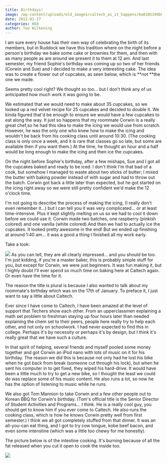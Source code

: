 ```yaml
---
title: Birthdays!
image: /wp-content/uploads/old_images/caltech_as_it_happens/6a0105349b8251970b01630006c900970d.jpg
date: 2012-01-27
categories: 668
author: Teo Wilkening
---
```



I am sure every house has their own way of celebrating the birth of its members, but in Ruddock we have this tradition where on the night before a person's birthday we bake some cake or brownies for them, and then with as many people as are around we present it to them at 12 am. And last semester, my friend Sophie's birthday was coming up so two of her friends (Corwin and Sue) and I decided to make a very interesting cake. The idea was to create a flower out of cupcakes, as seen below, which is **not **the one we made.

Seems pretty cool right? We thought so too... but I don't think any of us anticipated how much work it was going to be.

We estimated that we would need to make about 35 cupcakes, so we looked up a red velvet recipe for 25 cupcakes and decided to double it. We kinda figured that'd be enough to ensure we would have a few cupcakes to eat along the way. It just so happens that my roommate Corwin is a really great chef,so he had this idea to make the icing we would use from scratch. However, he was the only one who knew how to make the icing and wouldn't be back from his cooking class until around 10:30. (The cooking class is only once a week, and it is rare that classes go so late, but some are available then if you want them.) At the time, he thought an hour and a half would be long enough to make the icing and then ice the cupcakes.

On the night before Sophie's birthday, after a few mishaps, Sue and I got all the cupcakes baked and ready to be iced. I don't think I'm that bad of a cook, but somehow I managed to waste about two sticks of butter; I mixed the butter with baking powder instead of with sugar and had to throw out the batch. Corwin got back a little later than expected, but he got started on the icing right away so we were still pretty confident we'd make the 12 o'clock time.

I'm not going to describe the process of making the icing, (I really don't even remember it...) but I can tell you it was very complicated... or at least time-intensive. Plus it kept slightly melting on us so we had to cool it down before we could use it. Corwin made two batches, one raspberry (pinkish colored) and one vanilla (white colored).And then we had to actually ice the cupcakes. It looked pretty awesome in the end! But we ended up finishing at around 1:40 am... it was a good a thing I finished all my work early.

Take a look:

![](/old_images/caltech_as_it_happens/6a0105349b8251970b016760fc6280970b.jpg)
As you can tell, they are all clearly impressed... and you should be too. I'm just kidding, if you're a master baker, this is probably simple stuff for you, but except for Corwin, we were just beginners. It was fun making it, but I highly doubt I'll ever spend so much time on baking here at Caltech again. Or even have the time for it.

The reason the title is plural is because I also wanted to talk about my roommate's birthday which was on the 17th of January. To preface it, I just want to say a little about Caltech.

Ever since I have come to Caltech, I have been amazed at the level of support that Techers show each other. From an upperclassmen explaining a math set problem to freshman staying up four hours later than needed explaining the chem set to their peers, people here really try to help each other, and not only on schoolwork. I had never expected to find this in college. Perhaps it's by necessity or perhaps it's by design, but I think it's really great that we have such a culture.

In that spirit of helping, several friends and myself pooled some money together and got Corwin an iPod nano with lots of music on it for his birthday. The reason we did this is because not only had he lost his bike when he got back from break (someone cut through his lock), but when he sent his computer in to get fixed, they wiped his hard-drive. It would have been a little much to try to get a new bike, so I thought the least we could do was replace some of his music content. He also runs a lot, so now he has the option of listening to music while he runs.

We also got Tom Mannion to take Corwin and a few other people out to Korean BBQ for Corwin's birthday. (Tom's official title is the Senior Director of Student Activities and Programs... I think. He is a really cool guy, you should get to know him if you ever come to Caltech. He also runs the cooking class, which is how he knows Corwin pretty well from first semester.) I think we all got completely stuffed from that dinner. It was an all-you-can eat thing, and I got to try cow tongue, kobe beef bacon, and even some intenstine (which was a little too chewy for me honestly).

The picture below is of the intestine cooking. It's burning because of all the fat released when you cut it open to cook the inside too.


![](/old_images/caltech_as_it_happens/6a0105349b8251970b016760fcbfac970b.jpg)

